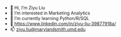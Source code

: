 - 👋 Hi, I’m Ziyu Liu
- 👀 I’m interested in Marketing Analytics
- 🌱 I’m currently learning Python/R/SQL
- 💞️ https://www.linkedin.com/in/ziyu-liu-39877918a/
- 📫 ziyu.liu@marylandsmith.umd.edu

<!---
ziyuliuzilla/ziyuliuzilla is a ✨ special ✨ repository because its `README.md` (this file) appears on your GitHub profile.
You can click the Preview link to take a look at your changes.
--->
